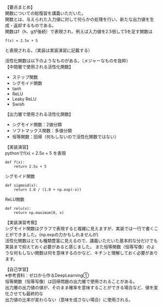 【要点まとめ】  
関数についての総復習を講義いただいた。  
関数とは、与えられた入力値に対して何らかの処理を行い、新たな出力値を生成・返却するものである。  
関数はf（h、gが後続）で表現され、例えば入力値を2.5倍して5を足す関数は
```
f(x) = 2.5x + 5
```
と表現される。（実装は実装演習に記載する）  
  
活性化関数は以下のようなものがある。（メジャーなものを抜粋）  
【中間層で使用される活性化関数】  
* ステップ関数
* シグモイド関数
* tanh
* ReLU
* Leaky ReLU
* Swish
  
【出力層で使用される活性化関数】  
* シグモイド関数：2値分類
* ソフトマックス関数：多値分類
* 恒等関数：回帰（何もしないので活性化関数ではない）

【実装演習】  
pythonでf(x) = 2.5x + 5 を表現  
```
def f(x):
    return 2.5x + 5
```
シグモイド関数  
```
def sigmoid(x):
    return 1.0 / (1.0 + np.exp(-x))
```
ReLU関数
```
def relu(x):
    return np.maximum(0, x)
```
  
【実装演習考察】  
シグモイド関数はグラフで表現すると複雑に見えますが、実装では一行で書くことができました。(np.expの力かもしれませんが)  
活性化関数はとても種類豊富に見えるので、講義いただいた基本的な分だけでも実装まで抑えておく必要があると感じました。
また恒等関数（恒等写像）のような何もしない関数は何を意味するのかなど、キチンと理解しておく必要があります。  
  
【自己学習】  
※参考資料：ゼロから作るDeepLearning①  
恒等関数（恒等写像）は回帰問題の出力層で使用されることがある。  
出力層の出力値の値が、そのまま確率を意味することができる場合など、値を変化させても最終的な  
出力値の比率が変わらない（意味を成さない場合）に使用される。  
